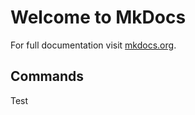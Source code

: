 # Welcome to MkDocs

For full documentation visit [mkdocs.org](https://www.mkdocs.org).

## Commands

Test
